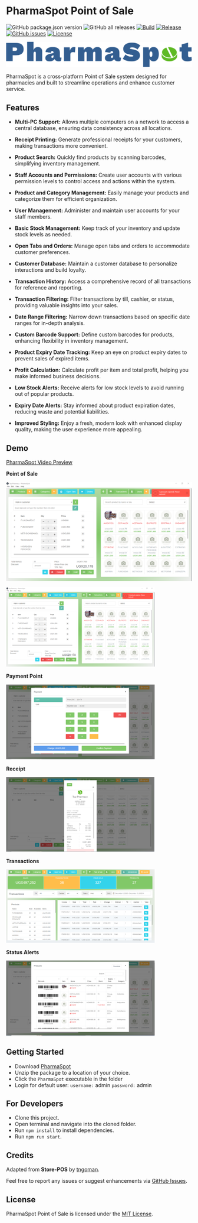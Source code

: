 # PharmaSpot Point of Sale
![GitHub package.json version](https://img.shields.io/github/package-json/v/drkNsubuga/PharmaSpot) ![GitHub all releases](https://img.shields.io/github/downloads/drkNsubuga/PharmaSpot/total) [![Build](https://github.com/drkNsubuga/PharmaSpot/actions/workflows/build.yml/badge.svg)](https://github.com/drkNsubuga/PharmaSpot/actions/workflows/build.yml) [![Release](https://github.com/drkNsubuga/PharmaSpot/actions/workflows/release.yml/badge.svg)](https://github.com/drkNsubuga/PharmaSpot/actions/workflows/release.yml) [![GitHub issues](https://img.shields.io/github/issues/drkNsubuga/PharmaSpot)](https://github.com/drkNsubuga/PharmaSpot) [![License](https://img.shields.io/badge/license-MIT-blue.svg)](https://github.com/drkNsubuga/PharmaSpot/blob/main/LICENSE)

![PharmaSpot Logo](assets/images/logo.svg)

PharmaSpot is a cross-platform Point of Sale system designed for pharmacies and built to streamline operations and enhance customer service.

## Features

- **Multi-PC Support:** Allows multiple computers on a network to access a central database, ensuring data consistency across all locations.

- **Receipt Printing:** Generate professional receipts for your customers, making transactions more convenient.

- **Product Search:** Quickly find products by scanning barcodes, simplifying inventory management.

- **Staff Accounts and Permissions:** Create user accounts with various permission levels to control access and actions within the system.

- **Product and Category Management:** Easily manage your products and categorize them for efficient organization.

- **User Management:** Administer and maintain user accounts for your staff members.

- **Basic Stock Management:** Keep track of your inventory and update stock levels as needed.

- **Open Tabs and Orders:** Manage open tabs and orders to accommodate customer preferences.

- **Customer Database:** Maintain a customer database to personalize interactions and build loyalty.

- **Transaction History:** Access a comprehensive record of all transactions for reference and reporting.

- **Transaction Filtering:** Filter transactions by till, cashier, or status, providing valuable insights into your sales.

- **Date Range Filtering:** Narrow down transactions based on specific date ranges for in-depth analysis.

- **Custom Barcode Support:** Define custom barcodes for products, enhancing flexibility in inventory management.

- **Product Expiry Date Tracking:** Keep an eye on product expiry dates to prevent sales of expired items.

- **Profit Calculation:** Calculate profit per item and total profit, helping you make informed business decisions.

- **Low Stock Alerts:** Receive alerts for low stock levels to avoid running out of popular products.

- **Expiry Date Alerts:** Stay informed about product expiration dates, reducing waste and potential liabilities.

- **Improved Styling:** Enjoy a fresh, modern look with enhanced display quality, making the user experience more appealing.


## Demo

[PharmaSpot Video Preview](https://github.com/drkNsubuga/PharmaSpot/assets/12871099/14e32721-b5d6-4186-bb63-be59733862c3)

**Point of Sale**

![PharmaSpot Demo - Point of Sale](screenshots/pos.png)

<img src="screenshots/pos.png" alt="PharmaSpot Demo - POS" width="80%"/>

**Payment Point**

<img src="screenshots/payment.png" alt="PharmaSpot Demo - Payment" width="80%"/>

**Receipt**

<img src="screenshots/receipt.png" alt="PharmaSpot Demo-Receipt" width="80%"/>

**Transactions**

<img src="screenshots/transactions.png" alt="PharmaSpot Demo - Transactions" width="80%"/>

**Status Alerts**

<img src="screenshots/alerts.png" alt="PharmaSpot Demo - Status Alerts" width="80%"/>

## Getting Started
- Download [PharmaSpot](https://github.com/drkNsubuga/PharmaSpot/releases/latest)
- Unzip the package to a location of your choice.
- Click the ``PharmaSpot`` executable in the folder
- Login for default user:
	``username:`` admin
	``password:`` admin

## For Developers
- Clone this project.
- Open terminal and navigate into the cloned folder.
- Run ```npm install``` to install dependencies.
- Run ```npm run start```.
  
## Credits

Adapted from **Store-POS** by [tngoman](https://github.com/tngoman/Store-POS).

Feel free to report any issues or suggest enhancements via [GitHub Issues](https://github.com/drkNsubuga/PharmaSpot/issues). 

## License

PharmaSpot Point of Sale is licensed under the [MIT License](https://github.com/drkNsubuga/PharmaSpot/blob/main/LICENSE).
